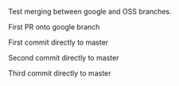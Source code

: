 Test merging between google and OSS branches.

First PR onto google branch

First commit directly to master

Second commit directly to master

Third commit directly to master
